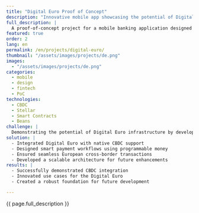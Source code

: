 ```yaml
---
title: "Digital Euro Proof of Concept"
description: "Innovative mobile app showcasing the potential of Digital Euro infrastructure"
full_description: |
  A proof-of-concept project for a mobile banking application designed to showcase the innovative possibilities of the Digital Euro infrastructure. The project focused on creating scalable architecture, seamless cross-border transactions, and programmable money features while maintaining regulatory compliance.
featured: true
order: 2
lang: en
permalink: /en/projects/digital-euro/
thumbnail: "/assets/images/projects/de.png"
images:
  - "/assets/images/projects/de.png"
categories:
  - mobile
  - design
  - fintech
  - PoC
technologies:
  - CBDC
  - Stellar
  - Smart Contracts
  - Beans
challenge: |
  Demonstrating the potential of Digital Euro infrastructure by developing a mobile app with features such as programmable money, seamless European cross-border transactions, and built-in compliance with AML/KYC protocols, all while maintaining scalability for future expansion.
solution: |
  - Integrated Digital Euro with native CBDC support
  - Designed smart payment workflows using programmable money
  - Ensured seamless European cross-border transactions
  - Developed a scalable architecture for future enhancements
results: |
  - Successfully demonstrated CBDC integration
  - Innovated use cases for the Digital Euro
  - Created a robust foundation for future development

---
```


{{ page.full_description }}